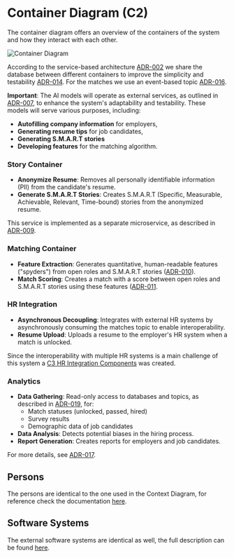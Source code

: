 # Container Diagram (C2)

The container diagram offers an overview of the containers of the system and how they interact with each other.

![Container Diagram](/C4/images/C2-Container.png)

According to the service-based architecture [ADR-002](/ADR/ADR-002-architecture-style.md) we share the database between different containers to improve the simplicity and testability [ADR-014](/ADR/ADR-014-multiple-services-on-same-database.md). For the matches we use an event-based topic [ADR-016](/ADR/ADR-016-matches-published-as-events.md).

**Important**: The AI models will operate as external services, as outlined in [ADR-007](/ADR/ADR-007-use-of-external-llms.md), to enhance the system's adaptability and testability. These models will serve various purposes, including:

- **Autofilling company information** for employers,
- **Generating resume tips** for job candidates,
- **Generating S.M.A.R.T stories**
- **Developing features** for the matching algorithm.

### Story Container
- **Anonymize Resume**: Removes all personally identifiable information (PII) from the candidate's resume.
- **Generate S.M.A.R.T Stories**: Creates S.M.A.R.T (Specific, Measurable, Achievable, Relevant, Time-bound) stories from the anonymized resume.

This service is implemented as a separate microservice, as described in [ADR-009](/ADR/ADR-009-creation-of-story-as-own-microservice.md).

### Matching Container
- **Feature Extraction**: Generates quantitative, human-readable features ("spyders") from open roles and S.M.A.R.T stories ([ADR-010](/ADR/ADR-010-create-features-from-story-not-resumes.md)).
- **Match Scoring**: Creates a match with a score between open roles and S.M.A.R.T stories using these features ([ADR-011](/ADR/ADR-011-deterministic-matching.md).

### HR Integration
- **Asynchronous Decoupling**: Integrates with external HR systems by asynchronously consuming the matches topic to enable interoperability.
- **Resume Upload**: Uploads a resume to the employer's HR system when a match is unlocked.

Since the interoperability with multiple HR systems is a main challenge of this system a [C3 HR Integration Components](C4/C3-components-hr-integration.md) was created.

### Analytics
- **Data Gathering**: Read-only access to databases and topics, as described in [ADR-019](/ADR/ADR-019-data-transmission-for-analytics.md), for:
  - Match statuses (unlocked, passed, hired)
  - Survey results
  - Demographic data of job candidates
- **Data Analysis**: Detects potential biases in the hiring process.
- **Report Generation**: Creates reports for employers and job candidates.

For more details, see [ADR-017](ADR/ADR-017-analytics-and-reporting-as-own-service.md).

## Persons
The persons are identical to the one used in the Context Diagram, for reference check the documentation [here](/C4/C1-context.md).

## Software Systems
The external software systems are identical as well, the full description can be found [here](/C4/C1-context.md).



